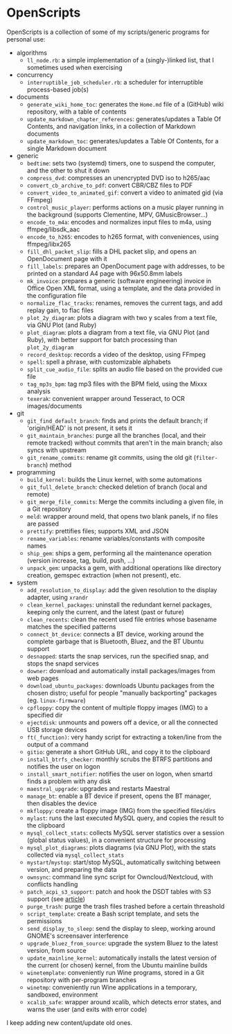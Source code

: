 # OpenScripts

OpenScripts is a collection of some of my scripts/generic programs for personal use:

- algorithms
  - `ll_node.rb`: a simple implementation of a (singly-)linked list, that I sometimes used when exercising
- concurrency
  - `interruptible_job_scheduler.rb`: a scheduler for interruptible process-based job(s)
- documents
  - `generate_wiki_home_toc`: generates the `Home.md` file of a (GitHub) wiki repository, with a table of contents
  - `update_markdown_chapter_references`: generates/updates a Table Of Contents, and navigation links, in a collection of Markdown documents
  - `update_markdown_toc`: generates/updates a Table Of Contents, for a single Markdown document
- generic
  - `bedtime`: sets two (systemd) timers, one to suspend the computer, and the other to shut it down
  - `compress_dvd`: compresses an unencrypted DVD iso to h265/aac
  - `convert_cb_archive_to_pdf`: convert CBR/CBZ files to PDF
  - `convert_video_to_animated_gif`: convert a video to animated gid (via FFmpeg)
  - `control_music_player`: performs actions on a music player running in the background (supports Clementine, MPV, GMusicBrowser...)
  - `encode_to_m4a`: encodes and normalizes input files to m4a, using ffmpeg/libsdk_aac
  - `encode_to_h265`: encodes to h265 format, with conveniences, using ffmpeg/libx265
  - `fill_dhl_packet_slip`: fills a DHL packet slip, and opens an OpenDocument page with it
  - `fill_labels`: prepares an OpenDocument page with addresses, to be printed on a standard A4 page with 96x50.8mm labels
  - `mk_invoice`: prepares a generic (software engineering) invoice in Office Open XML format, using a template, and the data provided in the configuration file
  - `normalize_flac_tracks`: renames, removes the current tags, and add replay gain, to flac files
  - `plot_2y_diagram`: plots a diagram with two y scales from a text file, via GNU Plot (and Ruby)
  - `plot_diagram`: plots a diagram from a text file, via GNU Plot (and Ruby),  with better support for batch processing than `plot_2y_diagram`
  - `record_desktop`: records a video of the desktop, using FFmpeg
  - `spell`: spell a phrase, with customizable alphabets
  - `split_cue_audio_file`: splits an audio file based on the provided cue file
  - `tag_mp3s_bpm`: tag mp3 files with the BPM field, using the Mixxx analysis
  - `texerak`: convenient wrapper around Tesseract, to OCR images/documents
- git
  - `git_find_default_branch`: finds and prints the default branch; if 'origin/HEAD' is not present, it sets it
  - `git_maintain_branches`: purge all the branches (local, and their remote tracked) without commits that aren't in the main branch; also syncs with upstream
  - `git_rename_commits`: rename git commits, using the old git (`filter-branch`) method
- programming
  - `build_kernel`: builds the Linux kernel, with some automations
  - `git_full_delete_branch`: checked deletion of branch (local and remote)
  - `git_merge_file_commits`: Merge the commits including a given file, in a Git repository
  - `meld`: wrapper around meld, that opens two blank panels, if no files are passed
  - `prettify`: prettifies files; supports XML and JSON
  - `rename_variables`: rename variables/constants with composite names
  - `ship_gem`: ships a gem, performing all the maintenance operation (version increase, tag, build, push, ...)
  - `unpack_gem`: unpacks a gem, with additional operations like directory creation, gemspec extraction (when not present), etc.
- system
  - `add_resolution_to_display`: add the given resolution to the display adapter, using `xrandr`
  - `clean_kernel_packages`: uninstall the redundant kernel packages, keeping only the current, and the latest (past or future)
  - `clean_recents`: clean the recent used file entries whose basename matches the specified patterns
  - `connect_bt_device`: connects a BT device, working around the complete garbage that is Bluetooth, Bluez, and the BT Ubuntu support
  - `desnapped`: starts the snap services, run the specified snap, and stops the snapd services
  - `downer`: download and automatically install packages/images from web pages
  - `download_ubuntu_packages`: downloads Ubuntu packages from the chosen distro; useful for people "manually backporting" packages (eg. `linux-firmware`)
  - `cpfloppy`: copy the content of multiple floppy images (IMG) to a specified dir
  - `ejectdisk`: unmounts and powers off a device, or all the connected USB storage devices
  - `ft(_function)`: very handy script for extracting a token/line from the output of a command
  - `gitio`: generate a short GitHub URL, and copy it to the clipboard
  - `install_btrfs_checker`: monthly scrubs the BTRFS partitions and notifies the user on logon
  - `install_smart_notifier`: notifies the user on logon, when smartd finds a problem with any disk
  - `maestral_upgrade`: upgrades and restarts Maestral
  - `manage_bt`: enable a BT device if present, opens the BT manager, then disables the device
  - `mkfloppy`: create a floppy image (IMG) from the specified files/dirs
  - `mylast`: runs the last executed MySQL query, and copies the result to the clipboard
  - `mysql_collect_stats`: collects MySQL server statistics over a session (global status values), in a convenient structure for processing
  - `mysql_plot_diagrams`: plots diagrams (via GNU Plot), with the stats collected via `mysql_collect_stats`
  - `mystart`/`mystop`: start/stop MySQL, automatically switching between version, and preparing the data
  - `ownsync`: command line sync script for Owncloud/Nextcloud, with conflicts handling
  - `patch_acpi_s3_support`: patch and hook the DSDT tables with S3 support (see [article](https://saveriomiroddi.github.io/Enabling-the-S3-sleep-suspend-on-the-Lenovo-Yoga-7-AMD-Gen-7-and-possibly-others/))
  - `purge_trash`: purge the trash files trashed before a certain threashold
  - `script_template`: create a Bash script template, and sets the permissions
  - `send_display_to_sleep`: send the display to sleep, working around GNOME's screensaver interference
  - `upgrade_bluez_from_source`: upgrade the system Bluez to the latest version, from source
  - `update_mainline_kernel`: automatically installs the latest version of the current (or chosen) kernel, from the Ubuntu mainline builds
  - `winetemplate`: conveniently run Wine programs, stored in a Git repository with per-program branches
  - `winetmp`: conveniently run Wine applications in a temporary, sandboxed, environment
  - `xcalib_safe`: wrapper around xcalib, which detects error states, and warns the user (and exits with error code)

I keep adding new content/update old ones.
